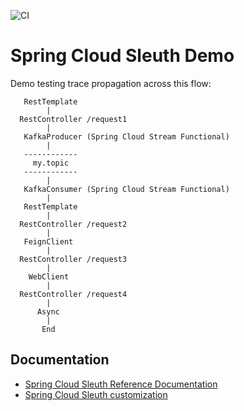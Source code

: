 ![CI](https://github.com/rogervinas/spring-cloud-sleuth-demo/workflows/CI/badge.svg)

# Spring Cloud Sleuth Demo

Demo testing trace propagation across this flow:

```
   RestTemplate           
        |
  RestController /request1
        |
   KafkaProducer (Spring Cloud Stream Functional)
        |
   ------------
     my.topic
   ------------
        |
   KafkaConsumer (Spring Cloud Stream Functional)
        | 
   RestTemplate
        |
  RestController /request2
        | 
   FeignClient
        |
  RestController /request3
        | 
    WebClient
        |
  RestController /request4
        |             
      Async
        |
       End
```

## Documentation

* [Spring Cloud Sleuth Reference Documentation](https://docs.spring.io/spring-cloud-sleuth/docs/current-SNAPSHOT/reference/html/index.html)
* [Spring Cloud Sleuth customization](https://docs.spring.io/spring-cloud-sleuth/docs/current-SNAPSHOT/reference/html/integrations.html#sleuth-integration)